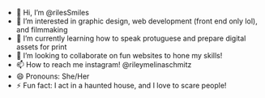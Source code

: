 - 👋 Hi, I’m @rilesSmiles
- 👀 I’m interested in graphic design, web development (front end only lol), and filmmaking
- 🌱 I’m currently learning how to speak protuguese and prepare digital assets for print
- 💞️ I’m looking to collaborate on fun websites to hone my skills!
- 📫 How to reach me instagram! @rileymelinaschmitz
- 😄 Pronouns: She/Her
- ⚡ Fun fact: I act in a haunted house, and I love to scare people!

<!---
rilesSmiles/rilesSmiles is a ✨ special ✨ repository because its `README.md` (this file) appears on your GitHub profile.
You can click the Preview link to take a look at your changes.
--->
